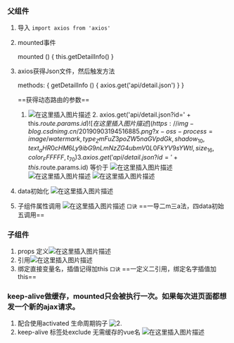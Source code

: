 ﻿### 父组件
1. 导入
 `import axios from 'axios'`
2. mounted事件 

    mounted () {
        this.getDetailInfo()
      }
3. axios获得Json文件，然后触发方法  

     methods: {
        getDetailInfo () {
          axios.get('api/detail.json')
        }
      }
      
   ==获得动态路由的参数==
	1.  ![在这里插入图片描述](https://img-blog.csdnimg.cn/20190903194446650.png?x-oss-process=image/watermark,type_ZmFuZ3poZW5naGVpdGk,shadow_10,text_aHR0cHM6Ly9ibG9nLmNzZG4ubmV0L0FkYV9sYWtl,size_16,color_FFFFFF,t_70)
            2. axios.get('api/detail.json?id=' + this.$route.params.id )![在这里插入图片描述](https://img-blog.csdnimg.cn/20190903194516885.png?x-oss-process=image/watermark,type_ZmFuZ3poZW5naGVpdGk,shadow_10,text_aHR0cHM6Ly9ibG9nLmNzZG4ubmV0L0FkYV9sYWtl,size_16,color_FFFFFF,t_70)
            3. 
             axios.get('api/detail.json?id=' + this.$route.params.id)  等价于 ![在这里插入图片描述](https://img-blog.csdnimg.cn/20190903195745545.png?x-oss-process=image/watermark,type_ZmFuZ3poZW5naGVpdGk,shadow_10,text_aHR0cHM6Ly9ibG9nLmNzZG4ubmV0L0FkYV9sYWtl,size_16,color_FFFFFF,t_70)![在这里插入图片描述](https://img-blog.csdnimg.cn/20190903213356647.png?x-oss-process=image/watermark,type_ZmFuZ3poZW5naGVpdGk,shadow_10,text_aHR0cHM6Ly9ibG9nLmNzZG4ubmV0L0FkYV9sYWtl,size_16,color_FFFFFF,t_70)
![在这里插入图片描述](https://img-blog.csdnimg.cn/20190903213041839.png?x-oss-process=image/watermark,type_ZmFuZ3poZW5naGVpdGk,shadow_10,text_aHR0cHM6Ly9ibG9nLmNzZG4ubmV0L0FkYV9sYWtl,size_16,color_FFFFFF,t_70)
4. data初始化
![在这里插入图片描述](https://img-blog.csdnimg.cn/20190903213102469.png?x-oss-process=image/watermark,type_ZmFuZ3poZW5naGVpdGk,shadow_10,text_aHR0cHM6Ly9ibG9nLmNzZG4ubmV0L0FkYV9sYWtl,size_16,color_FFFFFF,t_70)
5. 子组件属性调用
![在这里插入图片描述](https://img-blog.csdnimg.cn/20190903213126184.png?x-oss-process=image/watermark,type_ZmFuZ3poZW5naGVpdGk,shadow_10,text_aHR0cHM6Ly9ibG9nLmNzZG4ubmV0L0FkYV9sYWtl,size_16,color_FFFFFF,t_70)
``口诀``
==一导二m三a法，四data初始五调用==
### 子组件
1. props 定义![在这里插入图片描述](https://img-blog.csdnimg.cn/20190903214024852.png?x-oss-process=image/watermark,type_ZmFuZ3poZW5naGVpdGk,shadow_10,text_aHR0cHM6Ly9ibG9nLmNzZG4ubmV0L0FkYV9sYWtl,size_16,color_FFFFFF,t_70)
2. 引用![在这里插入图片描述](https://img-blog.csdnimg.cn/20190903214058510.png?x-oss-process=image/watermark,type_ZmFuZ3poZW5naGVpdGk,shadow_10,text_aHR0cHM6Ly9ibG9nLmNzZG4ubmV0L0FkYV9sYWtl,size_16,color_FFFFFF,t_70)
3. 绑定直接变量名，插值记得加this
``口诀``
==一定义二引用，绑定名字插值加this==

### keep-alive做缓存，mounted只会被执行一次。如果每次进页面都想发一个新的ajax请求。
1. 配合使用activated 生命周期钩子
![2.](https://img-blog.csdnimg.cn/20190903214724539.png?x-oss-process=image/watermark,type_ZmFuZ3poZW5naGVpdGk,shadow_10,text_aHR0cHM6Ly9ibG9nLmNzZG4ubmV0L0FkYV9sYWtl,size_16,color_FFFFFF,t_70)
2. keep-alive 标签处exclude 无需缓存的vue名
![在这里插入图片描述](https://img-blog.csdnimg.cn/20190903215247305.png?x-oss-process=image/watermark,type_ZmFuZ3poZW5naGVpdGk,shadow_10,text_aHR0cHM6Ly9ibG9nLmNzZG4ubmV0L0FkYV9sYWtl,size_16,color_FFFFFF,t_70) 
